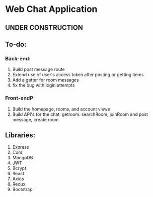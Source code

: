 # Web Chat Application

## UNDER CONSTRUCTION

## To-do:
### Back-end:
1. Build post message route
2. Extend use of user's access token after posting or getting items
3. Add a getter for room messages
4. fix the bug with login attempts

### Front-endP
1. Build the homepage, rooms, and account views
2. Build API's for the chat: getroom. searchRoom, joinRoom  and post message, create room

## Libraries:
1. Express
2. Cors
3. MongoDB
4. JWT
5. Bcrypt
6. React
7. Axios
8. Redux
9. Bootstrap
